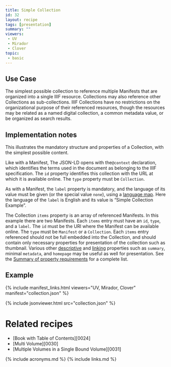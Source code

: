 ```yaml
---
title: Simple Collection
id: 32
layout: recipe
tags: [presentation]
summary: ""
viewers:
 - UV
 - Mirador
 - Clover
topic:
 - basic
---
```


## Use Case

The simplest possible collection to reference multiple Manifests that are organized into a single IIIF resource. Collections may also reference other Collections as sub-collections. IIIF Collections have no restrictions on the organizational purpose of their referenced resources, though the resources may be related as a named digital collection, a common metadata value, or be organized as search results. 

## Implementation notes

This illustrates the mandatory structure and properties of a Collection, with the simplest possible content.

Like with a Manifest, The JSON-LD opens with the`@context` declaration, which identifies the terms used in the document as belonging to the IIIF specification. The `id` property identifies this collection with the URL at which it is available online. The `type` property must be `Collection`.

As with a Manifest, the `label` property is mandatory, and the language of its value must be given (or the special value `none`), using a [language map](https://iiif.io/api/presentation/3.0/#language-of-property-values). Here the language of the `label` is English and its value is “Simple Collection Example”.

The Collection `items` property is an array of referenced Manifests. In this example there are two Manifests. Each `items` entry must have an `id`, `type`, and a `label`. The `id` must be the URI where the Manifest can be available online. The `type` must be `Manifest` or a `Collection`. Each `items` entry referenced should not be full embedded into the Collection, and should contain only necessary properties for presentation of the collection such as thumbnail. Various other [descriptive](https://iiif.io/api/presentation/3.0/#31-descriptive-properties) and [linking](https://iiif.io/api/presentation/3.0/#33-linking-properties) properties such as `summary`, minimal `metadata`, and `homepage` may be useful as well for presentation. See the [Summary of property requirements](https://iiif.io/api/presentation/3.0/#a-summary-of-property-requirements) for a complete list.

## Example

{% include manifest_links.html viewers="UV, Mirador, Clover" manifest="collection.json" %}

{% include jsonviewer.html src="collection.json" %}

# Related recipes

* [Book with Table of Contents][0024]
* [Multi Volume][0030]
* [Multiple Volumes in a Single Bound Volume][0031]

{% include acronyms.md %}
{% include links.md %}

